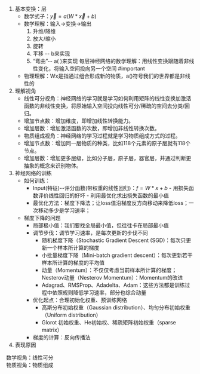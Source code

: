 1. 基本变换：层
    - 数学式子：$\vec{y}=a(W*\vec{x}+b)$
    - 数学理解：输入→变换→输出
        1. 升维/降维
        2. 放大/缩小
        3. 旋转
        4. 平移 -- b来实现
        5. “弯曲”-- a( )来实现
		    每层神经网络的数学理解：用线性变换跟随着非线性变化，将输入空间投向另一个空间 #important
    - 物理理解：Wx是指通过组合形成新的物质，a()符号我们的世界都是非线性的
2. 理解视角
    - 线性可分视角：神经网络的学习就是学习如何利用矩阵的线性变换加激活函数的非线性变换，将原始输入空间投向线性可分/稀疏的空间去分类/回归。
    - 增加节点数：增加维度，即增加线性转换能力。
    - 增加层数：增加激活函数的次数，即增加非线性转换次数。
    - 物质组成视角：神经网络的学习过程就是学习物质组成方式的过程。
    - 增加节点数：增加同一层物质的种类，比如118个元素的原子层就有118个节点。
    - 增加层数：增加更多层级，比如分子层，原子层，器官层，并通过判断更抽象的概念来识别物体。
3. 神经网络的训练
    - 如何训练：
        - Input(特征)--评分函数(带权重的线性回归)：$f=W*x+b$ - 用损失函数评价线性回归的好坏 - 利用最优化求出损失函数的最小值
        - 最优化方法：梯度下降法；让loss值沿梯度反方向移动来降低loss；一次移动多少是学习速率；
    - 梯度下降的问题
        - 局部极小值：我们要找全局最小值，但往往卡在局部最小值
        - 调节步伐：调节学习速率，是每次更新的步伐不同
            - 随机梯度下降（Stochastic Gradient Descent (SGD)：每次只更新一个样本所计算的梯度
            - 小批量梯度下降（Mini-batch gradient descent）：每次更新若干样本所计算的梯度的平均值
            - 动量（Momentum）：不仅仅考虑当前样本所计算的梯度；Nesterov动量（Nesterov Momentum）：Momentum的改进
            - Adagrad、RMSProp、Adadelta、Adam：这些方法都是训练过程中依照规则降低学习速率，部分也综合动量
        - 优化起点：合理初始化权重、预训练网络
            - 高斯分布初始权重（Gaussian distribution）、均匀分布初始权重（Uniform distribution）
            - Glorot 初始权重、He初始权、稀疏矩阵初始权重（sparse matrix）
        - 梯度的计算：反向传播法
4. 表现原因

数学视角：线性可分  
物质视角：物质组成